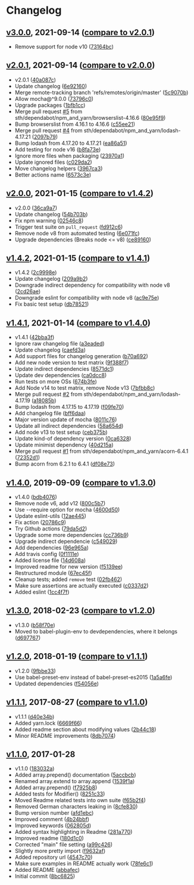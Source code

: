 # Changelog

<a name="v3.0.0"></a>
## [v3.0.0](https://github.com/sth/objectbuilder/tree/v3.0.0), 2021-09-14 ([compare to v2.0.1](https://github.com/sth/objectbuilder/compare/v2.0.1...v3.0.0))

* Remove support for node v10 ([73164bc](https://github.com/sth/objectbuilder/commit/73164bcf7e336ef786c1b2ac343ad2584bf55252))

<a name="v2.0.1"></a>
## [v2.0.1](https://github.com/sth/objectbuilder/tree/v2.0.1), 2021-09-14 ([compare to v2.0.0](https://github.com/sth/objectbuilder/compare/v2.0.0...v2.0.1))

* v2.0.1 ([40a087c](https://github.com/sth/objectbuilder/commit/40a087c5c4a674534dcb57c671b02b435753d8c4))
* Update changelog ([6e92160](https://github.com/sth/objectbuilder/commit/6e92160eebbb4e8fe5ded7d9cddd41e9b82693d9))
* Merge remote-tracking branch 'refs/remotes/origin/master' ([5c9070b](https://github.com/sth/objectbuilder/commit/5c9070beec69b51d61e708c668ba7257a6e2d877))
* Allow mocha@^9.0.0 ([73796c0](https://github.com/sth/objectbuilder/commit/73796c0732e71221a815ec78389f3110abc3ebf1))
* Upgrade packages ([1bfb1cc](https://github.com/sth/objectbuilder/commit/1bfb1cc90cfdf12609317d92b952a21235e55317))
* Merge pull request [#5](https://github.com/sth/objectbuilder/issues/5) from sth/dependabot/npm_and_yarn/browserslist-4.16.6 ([80e95f9](https://github.com/sth/objectbuilder/commit/80e95f933d462779d317008a2660bc20670c30b0))
* Bump browserslist from 4.16.1 to 4.16.6 ([c55ee21](https://github.com/sth/objectbuilder/commit/c55ee213d9907e4d24d6cb13cf6cc4ec4f99841b))
* Merge pull request [#4](https://github.com/sth/objectbuilder/issues/4) from sth/dependabot/npm_and_yarn/lodash-4.17.21 ([2097b79](https://github.com/sth/objectbuilder/commit/2097b7951e2d7847c08893c4824c10f9d36e5d7c))
* Bump lodash from 4.17.20 to 4.17.21 ([ea86a51](https://github.com/sth/objectbuilder/commit/ea86a51f33f4888ee4f306cac5698751be783567))
* Add testing for node v16 ([b8fa73e](https://github.com/sth/objectbuilder/commit/b8fa73e1f96aa13677882dce126cdd15e4b9650f))
* Ignore more files when packaging ([23970a1](https://github.com/sth/objectbuilder/commit/23970a13985e474a7e61f257faa5f5f0ab653fa7))
* Update ignored files ([c029da2](https://github.com/sth/objectbuilder/commit/c029da25e9151c7e436ed5075658dc97204624c1))
* Move changelog helpers ([3967ca3](https://github.com/sth/objectbuilder/commit/3967ca3f08d30c627bb1e641a793e44d6d53f291))
* Better actions name ([6573c3e](https://github.com/sth/objectbuilder/commit/6573c3e35047ee81ef13ae3b17a564cd787994c3))

<a name="v2.0.0"></a>
## [v2.0.0](https://github.com/sth/objectbuilder/tree/v2.0.0), 2021-01-15 ([compare to v1.4.2](https://github.com/sth/objectbuilder/compare/v1.4.2...v2.0.0))

* v2.0.0 ([36ca9a7](https://github.com/sth/objectbuilder/commit/36ca9a7e2c7cd9f4da1002694520f8b78a2063cf))
* Update changelog ([54b703b](https://github.com/sth/objectbuilder/commit/54b703bdf7b9a43b4a5caeacc6f2b1aff264c8a6))
* Fix npm warning ([02546c8](https://github.com/sth/objectbuilder/commit/02546c87ae551c4acb82aa5c021139d772a1a2ca))
* Trigger test suite on `pull_request` ([fd912c6](https://github.com/sth/objectbuilder/commit/fd912c60fbf0cf9e15ed6919f5792f99a4ad069d))
* Remove node v8 from automated testing ([6e071fc](https://github.com/sth/objectbuilder/commit/6e071fc8140ef2a487d530f9eb97f79fa93de06e))
* Upgrade dependencies (Breaks node <= v8) ([ce89160](https://github.com/sth/objectbuilder/commit/ce89160e818db935a4e399178d82d84c758e26c7))

<a name="v1.4.2"></a>
## [v1.4.2](https://github.com/sth/objectbuilder/tree/v1.4.2), 2021-01-15 ([compare to v1.4.1](https://github.com/sth/objectbuilder/compare/v1.4.1...v1.4.2))

* v1.4.2 ([2c9998e](https://github.com/sth/objectbuilder/commit/2c9998ead0c981b50d31cf936b4cd9065b10a91c))
* Update changelog ([209a9b2](https://github.com/sth/objectbuilder/commit/209a9b278619440d21cafab1e55f102e4aa02cd6))
* Downgrade indirect dependency for compatibility with node v8 ([2cd26ae](https://github.com/sth/objectbuilder/commit/2cd26ae9b5f5a80d628d22876a2e4d97839a3895))
* Downgrade eslint for compatibility with node v8 ([ac9e75e](https://github.com/sth/objectbuilder/commit/ac9e75ef9ee97d40a09312badc98d5b9cd85fe6d))
* Fix basic test setup ([db78521](https://github.com/sth/objectbuilder/commit/db78521032e8c36cb2ad6159a2029339012f0433))

<a name="v1.4.1"></a>
## [v1.4.1](https://github.com/sth/objectbuilder/tree/v1.4.1), 2021-01-14 ([compare to v1.4.0](https://github.com/sth/objectbuilder/compare/v1.4.0...v1.4.1))

* v1.4.1 ([42bba3f](https://github.com/sth/objectbuilder/commit/42bba3f810b67c4bf66774da67b11b615171eb5d))
* Ignore raw changelog file ([a3eaded](https://github.com/sth/objectbuilder/commit/a3eaded6d430daee5834aaa4a0cd0194cd90bcba))
* Update changelog ([caefd3a](https://github.com/sth/objectbuilder/commit/caefd3a8e8fc657f34b7e83c8a0b38bdb92321ec))
* Add support files for changelog generation ([b70a692](https://github.com/sth/objectbuilder/commit/b70a692b4b95c4521e91056a3d06914b1bd9d05f))
* Add new node version to test matrix ([9f388f7](https://github.com/sth/objectbuilder/commit/9f388f7812e5a64fa5dae94eb1ef2d87e0bfa6fc))
* Update indirect dependencies ([8571dc1](https://github.com/sth/objectbuilder/commit/8571dc1ee22c3857dcfe6b2f1754e0377d5210db))
* Update dev dependencies ([ca0dcc8](https://github.com/sth/objectbuilder/commit/ca0dcc88a705b702008d7d4e73850124f7aac428))
* Run tests on more OSs ([674b3fe](https://github.com/sth/objectbuilder/commit/674b3fea118658c22027d59062de250c92c20b14))
* Add Node v14 to test matrix, remove Node v13 ([7bfbb8c](https://github.com/sth/objectbuilder/commit/7bfbb8c0956b106c81a3b6854e4e290389ed6f67))
* Merge pull request [#2](https://github.com/sth/objectbuilder/issues/2) from sth/dependabot/npm_and_yarn/lodash-4.17.19 ([a18085b](https://github.com/sth/objectbuilder/commit/a18085be6d64ae0f76e45d5eee74e49e0fafacd9))
* Bump lodash from 4.17.15 to 4.17.19 ([f09fe70](https://github.com/sth/objectbuilder/commit/f09fe70264dc8caf2dec2a98452998d10910510c))
* Add changelog file ([bff6daa](https://github.com/sth/objectbuilder/commit/bff6daa0cf5fcd8f99700ea113b3fa634db908a5))
* Major version update of mocha ([8011c76](https://github.com/sth/objectbuilder/commit/8011c766542caef9b0fc3fdf33f9137549d179ee))
* Update all indirect dependencies ([58a654d](https://github.com/sth/objectbuilder/commit/58a654df686c6cdd6cd5ef844fab6ba0d442ec9a))
* Add node v13 to test setup ([ceb375b](https://github.com/sth/objectbuilder/commit/ceb375b498a26d2aaff46873b549b6749d8debe4))
* Update kind-of dependency version ([0ca6328](https://github.com/sth/objectbuilder/commit/0ca63280252396202658824d3155446523b12703))
* Update minimist dependency ([40d215a](https://github.com/sth/objectbuilder/commit/40d215a8dfb0cb819dae100a53f0d19c4e71edb3))
* Merge pull request [#1](https://github.com/sth/objectbuilder/issues/1) from sth/dependabot/npm_and_yarn/acorn-6.4.1 ([72352d1](https://github.com/sth/objectbuilder/commit/72352d10ff2254d728e83425646e5ae8a3763e94))
* Bump acorn from 6.2.1 to 6.4.1 ([df08e73](https://github.com/sth/objectbuilder/commit/df08e73c00674f27a185d43d791f93501c9ab9db))

<a name="v1.4.0"></a>
## [v1.4.0](https://github.com/sth/objectbuilder/tree/v1.4.0), 2019-09-09 ([compare to v1.3.0](https://github.com/sth/objectbuilder/compare/v1.3.0...v1.4.0))

* v1.4.0 ([bdb4076](https://github.com/sth/objectbuilder/commit/bdb4076a9dd6f801734ed0dc5eb3ba6a78350872))
* Remove node v6, add v12 ([800c5b7](https://github.com/sth/objectbuilder/commit/800c5b7c974fe28d148f0b5efbff05dcc3a37631))
* Use --require option for mocha ([4600d50](https://github.com/sth/objectbuilder/commit/4600d50da89b8aef6b90874007dbad05f6907e08))
* Update eslint-utils ([12ae445](https://github.com/sth/objectbuilder/commit/12ae445a9f06c0240ec528bdddbd3e8a19951d29))
* Fix action ([20786c9](https://github.com/sth/objectbuilder/commit/20786c9e31568cf63f60878297869554050240c9))
* Try Github actions ([79da5d2](https://github.com/sth/objectbuilder/commit/79da5d2d42e081a723351f991892630172e5c437))
* Upgrade some more dependencies ([cc736b9](https://github.com/sth/objectbuilder/commit/cc736b9f5ef3eb020e2ee2d059b14e7d5925b018))
* Upgrade indirect dependencie ([c549029](https://github.com/sth/objectbuilder/commit/c5490294e3da27f784d383442c5e250dacc2a80d))
* Add dependencies ([96e965a](https://github.com/sth/objectbuilder/commit/96e965a5823a7692fb4a36ede1bdaf62c8da2538))
* Add travis config ([0f1111e](https://github.com/sth/objectbuilder/commit/0f1111e521cab6fabfaa2fafd656633bf9674ccb))
* Added license file ([14d608a](https://github.com/sth/objectbuilder/commit/14d608a40031a08fb7f0cc9285a797b93c997a06))
* Improved readme for new version ([f5139ee](https://github.com/sth/objectbuilder/commit/f5139ee9494cf6226a059788b5f30bd747f44d30))
* Restructured module ([67ec45f](https://github.com/sth/objectbuilder/commit/67ec45f70cd00662d8ce878f387d0903449aaae0))
* Cleanup tests; added `remove` test ([02fb462](https://github.com/sth/objectbuilder/commit/02fb462eeb3e33bab8b4841b5239563cb2c26d7f))
* Make sure assertions are actually executed ([c0337d2](https://github.com/sth/objectbuilder/commit/c0337d29a66020231125f485ceefa0f938c5f4d0))
* Added eslint ([1cc4f7f](https://github.com/sth/objectbuilder/commit/1cc4f7f4d60f8d031f09a6c1533c703d6aeaf19e))

<a name="v1.3.0"></a>
## [v1.3.0](https://github.com/sth/objectbuilder/tree/v1.3.0), 2018-02-23 ([compare to v1.2.0](https://github.com/sth/objectbuilder/compare/v1.2.0...v1.3.0))

* v1.3.0 ([b58f70e](https://github.com/sth/objectbuilder/commit/b58f70ee4619b748337899a0f75d0377a8775825))
* Moved to babel-plugin-env to devdependencies, where it belongs ([d697767](https://github.com/sth/objectbuilder/commit/d6977673dc77622d7d6209a8a79537435ac13073))

<a name="v1.2.0"></a>
## [v1.2.0](https://github.com/sth/objectbuilder/tree/v1.2.0), 2018-01-19 ([compare to v1.1.1](https://github.com/sth/objectbuilder/compare/v1.1.1...v1.2.0))

* v1.2.0 ([9fbbe33](https://github.com/sth/objectbuilder/commit/9fbbe338dec86b83d5eadb43f2e138494ccb02e0))
* Use babel-preset-env instead of babel-preset-es2015 ([1a5a6fe](https://github.com/sth/objectbuilder/commit/1a5a6fe9182055b9d8e77a2b31f0d6e15b4cb276))
* Updated dependencies ([f54056e](https://github.com/sth/objectbuilder/commit/f54056e8f9e0b82e09374288fbc1290e35c6b884))

<a name="v1.1.1"></a>
## [v1.1.1](https://github.com/sth/objectbuilder/tree/v1.1.1), 2017-08-27 ([compare to v1.1.0](https://github.com/sth/objectbuilder/compare/v1.1.0...v1.1.1))

* v1.1.1 ([d40e34b](https://github.com/sth/objectbuilder/commit/d40e34bbf2b596340d1705eb728b8d179912609a))
* Added yarn.lock ([6669f66](https://github.com/sth/objectbuilder/commit/6669f664bf0edae6bd6e13be39454c9df40876da))
* Added readme section about modifying values ([2b44c18](https://github.com/sth/objectbuilder/commit/2b44c182dc5616f384dd5bf1a1ba68c3ab608c47))
* Minor README improvements ([8db7074](https://github.com/sth/objectbuilder/commit/8db7074d24fb429fe6bf211a5f4c43cc146b4397))

<a name="v1.1.0"></a>
## [v1.1.0](https://github.com/sth/objectbuilder/tree/v1.1.0), 2017-01-28

* v1.1.0 ([183032a](https://github.com/sth/objectbuilder/commit/183032acac5f6d3893463ab011462d1cb025b316))
* Added array.prepend() documentation ([5accbcb](https://github.com/sth/objectbuilder/commit/5accbcb68efa91ce54385815b1027d3aac084ac5))
* Renamed array.extend to array.append ([1539f1a](https://github.com/sth/objectbuilder/commit/1539f1aeb8ca5e4ba9ee031010b803043a0a9a01))
* Added array.prepend() ([f7925b8](https://github.com/sth/objectbuilder/commit/f7925b822dd8599021fcd236973dc0e3c1d61d27))
* Added tests for Modifier() ([8251c33](https://github.com/sth/objectbuilder/commit/8251c33934ebd6a25e76c4ac71cb9f9b0954ab8f))
* Moved Readme related tests into own suite ([f65b2f4](https://github.com/sth/objectbuilder/commit/f65b2f407244657f15a985bc4622443ae60cfc39))
* Removed German characters leaking in ([8cfe830](https://github.com/sth/objectbuilder/commit/8cfe830d555b80b99a9481a26efe91e033ca4dd3))
* Bump version number ([afd1ebc](https://github.com/sth/objectbuilder/commit/afd1ebc82cae2262935829bceeb07f9dca4c742e))
* Improved comment ([4b24bbf](https://github.com/sth/objectbuilder/commit/4b24bbf426a6ff47b2312facf00e52702427fdc6))
* Improved keywords ([062805d](https://github.com/sth/objectbuilder/commit/062805d7dfab6b5ccce2bc71c0cf35dc88c07cd4))
* Added syntax highlighting in Readme ([281a770](https://github.com/sth/objectbuilder/commit/281a770c51e2b0b15750c4395246f451bcbdc9a0))
* Improved readme ([180d1c0](https://github.com/sth/objectbuilder/commit/180d1c05a55a864b76119f42159dafe6fd83c9a0))
* Corrected "main" file setting ([a99c426](https://github.com/sth/objectbuilder/commit/a99c4265f1321e2abf1ad4e532008b853a6c640d))
* Slightly more pretty import ([f9632af](https://github.com/sth/objectbuilder/commit/f9632af017edd064523d7b79841c8505df61d279))
* Added repository url ([4547c70](https://github.com/sth/objectbuilder/commit/4547c70dab4b2f41adf0a5764bfad8917650a9b4))
* Make sure examples in README actually work ([78fe6c1](https://github.com/sth/objectbuilder/commit/78fe6c1592580398b8bb11aed53e6e9ac47a5974))
* Added README ([abbafec](https://github.com/sth/objectbuilder/commit/abbafec7052350305b159316aed6df30f94f2d90))
* Initial commit ([8bc6825](https://github.com/sth/objectbuilder/commit/8bc682599e055fddf101ab89f831e0c6eaf18cb6))
